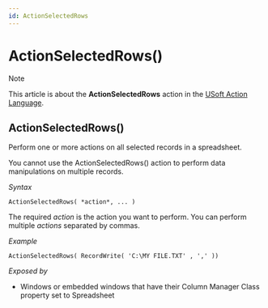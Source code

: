 ```yaml
---
id: ActionSelectedRows
---
```


# ActionSelectedRows()



> [!NOTE]
> This article is about the **ActionSelectedRows** action in the [USoft Action Language](/docs/Task%20flow/Action%20Language%20reference/USoft%20Action%20Language.md).

## **ActionSelectedRows()**

Perform one or more actions on all selected records in a spreadsheet.

You cannot use the ActionSelectedRows() action to perform data manipulations on multiple records.

*Syntax*

```
ActionSelectedRows( *action*, ... )
```

The required *action* is the action you want to perform. You can perform multiple *actions* separated by commas.

*Example*

```
ActionSelectedRows( RecordWrite( 'C:\MY FILE.TXT' , ',' ))
```

*Exposed by*

- Windows or embedded windows that have their Column Manager Class property set to Spreadsheet
